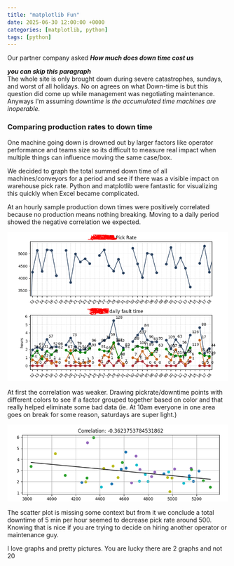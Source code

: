 ```yaml
---
title: "matplotlib Fun"
date: 2025-06-30 12:00:00 +0000
categories: [matplotlib, python]
tags: [python]
---
```


Our partner company asked ***How much does down time cost us***

***you can skip this paragraph***  
The whole site is only brought down during severe catastrophes, sundays, and worst of all holidays. No on agrees on what Down-time is but this question did come up while management was negotiating maintenance. Anyways I'm assuming *downtime is the accumulated time machines are inoperable.*
### **Comparing production rates to down time**

One machine going down is drowned out by larger factors like operator performance and teams size so its difficult to measure real impact when multiple things can influence moving the same case/box.

We decided to graph the total summed down time of all machines/conveyors for a period and see if there was a visible impact on warehouse pick rate. Python and matplotlib were fantastic for visualizing this quickly when Excel became complicated.

At an hourly sample production down times were positively correlated because no production means nothing breaking. Moving to a daily period showed the negative correlation we expected.

![rates_image](/assets/img/posts/matplotlib/matplotlib_rate.PNG)

At first the correlation was weaker. Drawing pickrate/downtime points with different colors to see if a factor grouped together based on color and that really helped eliminate some bad data (ie. At 10am everyone in one area goes on break for some reason, saturdays are super light.)

![scatter_image](/assets/img/posts/matplotlib/matplotlib_scatter.PNG)

The scatter plot is missing some context but from it we conclude a total downtime of 5 min per hour seemed to decrease pick rate around 500. Knowing that is nice if you are trying to decide on hiring another operator or maintenance guy.

I love graphs and pretty pictures. You are lucky there are 2 graphs and not 20